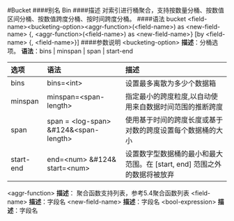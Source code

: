 #Bucket
####别名
Bin
####描述
对索引进行桶聚合，支持按数量分桶、按数值区间分桶、按数值跨度分桶、按时间跨度分桶。
####语法
bucket &lt;field-name&gt;&lt;bucketing-option&gt;&lt;aggr-function&gt;(&lt;field-name&gt;) as &lt;new-field-name&gt; {, &lt;aggr-function&gt;(&lt;field-name&gt;) as &lt;new-field-name&gt;} [by &lt;field-name&gt; {, &lt;field-name&gt;}]
####参数说明
&lt;bucketing-option&gt;
**描述**：分桶选项。
**语法**：bins | minspan | span | start-end

|选项   |语法	|描述|
| :--- | :--- | :--- |
|bins	|bins=&lt;int&gt;|	设置最多离散为多少个数据箱|
|minspan	|minspan=&lt;span-length&gt;	|指定最小的跨度粒度,以自动使用来自数据时间范围的推断跨度|
|span	|span = &lt;log-span&gt; &#124&&lt;span-length&gt;|	使用基于时间的跨度长度或基于对数的跨度设置每个数据桶的大小|
|start-end|	end=&lt;num&gt; &#124& start=&lt;num&gt;|	设置数字型数据桶的最小和最大范围。在 [start, end] 范围之外的数据将被放弃|
&lt;aggr-function&gt;
**描述**： 聚合函数支持列表，参考5.4聚合函数列表
&lt;field-name&gt;
**描述**：字段名
&lt;new-field-name&gt;
**描述**：字段名
&lt;bool-expression&gt;
**描述**：字段名

